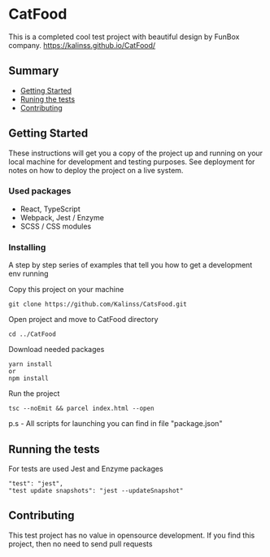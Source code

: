 # CatFood
This is a completed cool test project with beautiful design by FunBox company.
https://kalinss.github.io/CatFood/
## Summary

  - [Getting Started](#getting-started)
  - [Runing the tests](#running-the-tests)
  - [Contributing](#contributing)
  
  
## Getting Started

These instructions will get you a copy of the project up and running on
your local machine for development and testing purposes. See deployment
for notes on how to deploy the project on a live system.

### Used packages
* React, TypeScript
* Webpack, Jest / Enzyme
* SCSS / CSS modules

### Installing

A step by step series of examples that tell you how to get a development
env running

Copy this project on your machine 

    git clone https://github.com/Kalinss/CatsFood.git

Open project and move to CatFood directory

    cd ../CatFood

Download needed packages 
    
    yarn install
    or
    npm install 
    
Run the project
    
    tsc --noEmit && parcel index.html --open

     
p.s - All scripts for launching you can find in file "package.json"

## Running the tests
For tests are used Jest and Enzyme packages
    
    "test": "jest",
    "test update snapshots": "jest --updateSnapshot"

## Contributing

This test project has no value in opensource development.
If you find this project, then no need to send pull requests


